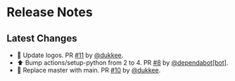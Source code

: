 # Release Notes

## Latest Changes

* 💄 Update logos. PR [#11](https://github.com/boardpack/filterify/pull/11) by [@dukkee](https://github.com/dukkee).
* ⬆ Bump actions/setup-python from 2 to 4. PR [#8](https://github.com/boardpack/filterify/pull/8) by [@dependabot[bot]](https://github.com/apps/dependabot).
* 👷 Replace master with main. PR [#10](https://github.com/boardpack/filterify/pull/10) by [@dukkee](https://github.com/dukkee).

